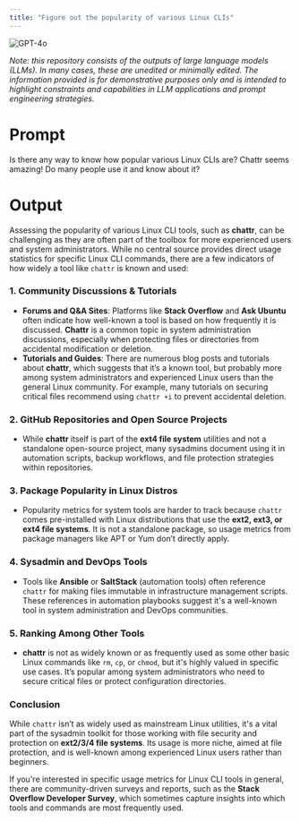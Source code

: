```yaml
---
title: "Figure out the popularity of various Linux CLIs"
---
```

![GPT-4o](https://img.shields.io/badge/GPT--4o-3333FF?style=for-the-badge&logo=openai&logoColor=white)



*Note: this repository consists of the outputs of large language models (LLMs). In many cases, these are unedited or minimally edited. The information provided is for demonstrative purposes only and is intended to highlight constraints and capabilities in LLM applications and prompt engineering strategies.*


# Prompt

Is there any way to know how popular various Linux CLIs are? Chattr seems amazing! Do many people use it and know about it?

# Output

Assessing the popularity of various Linux CLI tools, such as **chattr**, can be challenging as they are often part of the toolbox for more experienced users and system administrators. While no central source provides direct usage statistics for specific Linux CLI commands, there are a few indicators of how widely a tool like `chattr` is known and used:

### 1. **Community Discussions & Tutorials**
- **Forums and Q&A Sites**: Platforms like **Stack Overflow** and **Ask Ubuntu** often indicate how well-known a tool is based on how frequently it is discussed. **Chattr** is a common topic in system administration discussions, especially when protecting files or directories from accidental modification or deletion. 
- **Tutorials and Guides**: There are numerous blog posts and tutorials about **chattr**, which suggests that it’s a known tool, but probably more among system administrators and experienced Linux users than the general Linux community. For example, many tutorials on securing critical files recommend using `chattr +i` to prevent accidental deletion.

### 2. **GitHub Repositories and Open Source Projects**
- While **chattr** itself is part of the **ext4 file system** utilities and not a standalone open-source project, many sysadmins document using it in automation scripts, backup workflows, and file protection strategies within repositories.
  
### 3. **Package Popularity in Linux Distros**
- Popularity metrics for system tools are harder to track because `chattr` comes pre-installed with Linux distributions that use the **ext2, ext3, or ext4 file systems**. It is not a standalone package, so usage metrics from package managers like APT or Yum don’t directly apply.
  
### 4. **Sysadmin and DevOps Tools**
- Tools like **Ansible** or **SaltStack** (automation tools) often reference `chattr` for making files immutable in infrastructure management scripts. These references in automation playbooks suggest it's a well-known tool in system administration and DevOps communities.

### 5. **Ranking Among Other Tools**
- **chattr** is not as widely known or as frequently used as some other basic Linux commands like `rm`, `cp`, or `chmod`, but it's highly valued in specific use cases. It’s popular among system administrators who need to secure critical files or protect configuration directories.

### Conclusion
While `chattr` isn’t as widely used as mainstream Linux utilities, it's a vital part of the sysadmin toolkit for those working with file security and protection on **ext2/3/4 file systems**. Its usage is more niche, aimed at file protection, and is well-known among experienced Linux users rather than beginners.

If you're interested in specific usage metrics for Linux CLI tools in general, there are community-driven surveys and reports, such as the **Stack Overflow Developer Survey**, which sometimes capture insights into which tools and commands are most frequently used.

